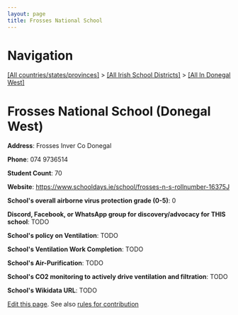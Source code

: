 ```yaml
---
layout: page
title: Frosses National School
---
```

# Navigation

[[All countries/states/provinces]](../../..) > [[All Irish School Districts]](../..) > [[All In Donegal West]](..)

# Frosses National School (Donegal West)

**Address**: Frosses Inver Co Donegal

**Phone**: 074 9736514

**Student Count**: 70

**Website**: <https://www.schooldays.ie/school/frosses-n-s-rollnumber-16375J>

**School's overall airborne virus protection grade (0-5)**: 0

**Discord, Facebook, or WhatsApp group for discovery/advocacy for THIS school**: TODO

**School's policy on Ventilation**: TODO

**School's Ventilation Work Completion**: TODO

**School's Air-Purification**: TODO

**School's CO2 monitoring to actively drive ventilation and filtration**: TODO

**School's Wikidata URL**: TODO


[Edit this page](https://github.com/ventilate-schools/Ireland/edit/main/./Donegal_West/Frosses_National_School.md). See also [rules for contribution](../../../contribution-rules/)